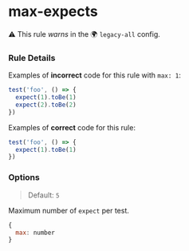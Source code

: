 # max-expects

⚠️ This rule _warns_ in the 🌍 `legacy-all` config.

<!-- end auto-generated rule header -->

### Rule Details

Examples of **incorrect** code for this rule with `max: 1`:

```js
test('foo', () => {
  expect(1).toBe(1)
  expect(2).toBe(2)
})
```

Examples of **correct** code for this rule:

```js
test('foo', () => {
  expect(1).toBe(1)
})
```

### Options

> Default: `5`

Maximum number of `expect` per test.

```js
{
  max: number
}
```
